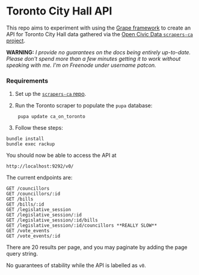 # Toronto City Hall API

This repo aims to experiment with using the [Grape framework](https://github.com/ruby-grape/grape) to create an
API for Toronto City Hall data gathered via the [Open Civic Data
`scrapers-ca` project](http://github.com/opencivicdata/scrapers-ca).

**WARNING:** *I provide no guarantees on the docs being entirely
up-to-date. Please don't spend more than a few minutes getting it to
work without speaking with me. I'm on Freenode under username patcon.*

### Requirements

1. Set up the [`scrapers-ca`
   repo](https://github.com/opencivicdata/scrapers-ca#usage).

2. Run the Toronto scraper to populate the `pupa` database:

        pupa update ca_on_toronto

3. Follow these steps:

```
bundle install
bundle exec rackup
```

You should now be able to access the API at

    http://localhost:9292/v0/

The current endpoints are:

```
GET /councillors
GET /councillors/:id
GET /bills
GET /bills/:id
GET /legislative_session
GET /legislative_session/:id
GET /legislative_session/:id/bills
GET /legislative_session/:id/councillors **REALLY SLOW**
GET /vote_events
GET /vote_events/:id
```

There are 20 results per page, and you may paginate by adding the page
query string.

No guarantees of stability while the API is labelled as `v0`.
